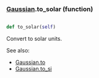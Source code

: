 ### [Gaussian](Gaussian.md).to_solar (function)


```py

def to_solar(self)

```



Convert to solar units.

See also:

* [Gaussian.to](Gaussian.to.md)
* [Gaussian.to_si](Gaussian.to_si.md)

